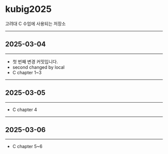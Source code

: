 # kubig2025
고려대 C 수업에 사용되는 저장소

---
## 2025-03-04
---

- 첫 번째 변경 커밋입니다.
- second changed by local
- C chapter 1~3

---
## 2025-03-05
---

- C chapter 4

---
## 2025-03-06
---

- C chapter 5~6